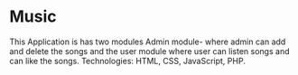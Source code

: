 # Music
This Application is has two modules Admin
 module- where admin can add and delete the
 songs and the user module where user can
 listen songs and can like the songs.
 Technologies: HTML, CSS, JavaScript, PHP.
